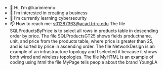 - 👋 Hi, I’m @karimrenno
- 👀 I’m interested in creating a business
- 🌱 I’m currently learning cybersecurity
- 📫 How to reach me: s01287363@acad.tri-c.edu
The file SQLProductsByPrice is to select all rows in products table in descending order by price.
The file SQLProductsGT25 shows fields productname, unit, and price from the products table, where price is greater than 25, and is sorted by price in ascending order.
The file NetworkDesign is an example of an infrastructure topology and I selected it because it shows both wired and wireless topologies.
The file MyHTML is an example of coding using html 
the file MyPage tells people about the brand YoungLA
